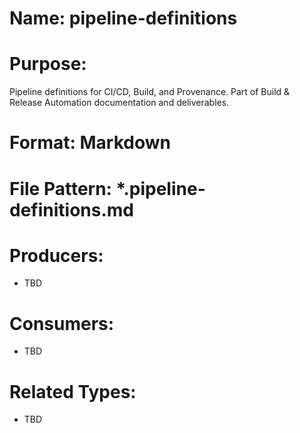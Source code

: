 # Name: pipeline-definitions

# Purpose:
Pipeline definitions for CI/CD, Build, and Provenance. Part of Build & Release Automation documentation and deliverables.

# Format: Markdown

# File Pattern: *.pipeline-definitions.md

# Producers:
- TBD

# Consumers:
- TBD

# Related Types:
- TBD
